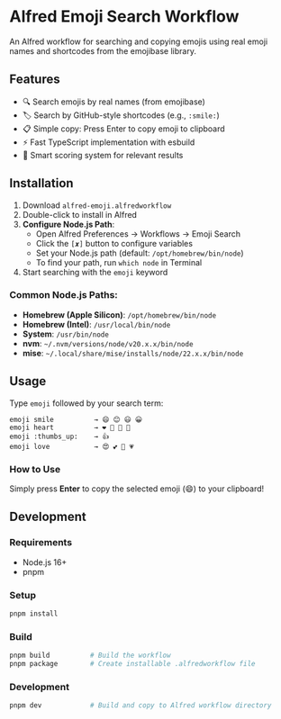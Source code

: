 # Alfred Emoji Search Workflow

An Alfred workflow for searching and copying emojis using real emoji names and shortcodes from the emojibase library.

## Features

- 🔍 Search emojis by real names (from emojibase)
- 🏷️ Search by GitHub-style shortcodes (e.g., `:smile:`)
- 📋 Simple copy: Press Enter to copy emoji to clipboard
- ⚡ Fast TypeScript implementation with esbuild
- 🎯 Smart scoring system for relevant results

## Installation

1. Download `alfred-emoji.alfredworkflow`
2. Double-click to install in Alfred
3. **Configure Node.js Path**: 
   - Open Alfred Preferences → Workflows → Emoji Search
   - Click the `[𝒙]` button to configure variables
   - Set your Node.js path (default: `/opt/homebrew/bin/node`)
   - To find your path, run `which node` in Terminal
4. Start searching with the `emoji` keyword

### Common Node.js Paths:
- **Homebrew (Apple Silicon)**: `/opt/homebrew/bin/node`
- **Homebrew (Intel)**: `/usr/local/bin/node`
- **System**: `/usr/bin/node`
- **nvm**: `~/.nvm/versions/node/v20.x.x/bin/node`
- **mise**: `~/.local/share/mise/installs/node/22.x.x/bin/node`

## Usage

Type `emoji` followed by your search term:

```
emoji smile          → 😄 😊 😃 😀
emoji heart          → ❤️ 💙 💚 💛
emoji :thumbs_up:    → 👍
emoji love           → 😍 💕 💖 💗
```

### How to Use

Simply press **Enter** to copy the selected emoji (😄) to your clipboard!

## Development

### Requirements

- Node.js 16+
- pnpm

### Setup

```bash
pnpm install
```

### Build

```bash
pnpm build          # Build the workflow
pnpm package        # Create installable .alfredworkflow file
```

### Development

```bash
pnpm dev            # Build and copy to Alfred workflow directory
```